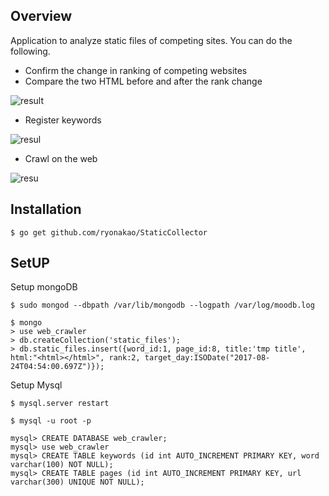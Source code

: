 ## Overview

Application to analyze static files of competing sites.
You can do the following.

- Confirm the change in ranking of competing websites
- Compare the two HTML before and after the rank change

![result](https://github.com/ryonakao/StaticCollector/blob/media_for_demo/media/demo_ver2.gif)


- Register keywords


![resul](https://github.com/ryonakao/StaticCollector/blob/media_for_demo/media/keyword_insert.png)


- Crawl on the web


![resu](https://github.com/ryonakao/StaticCollector/blob/media_for_demo/media/crawl.png)

## Installation

```
$ go get github.com/ryonakao/StaticCollector
```

## SetUP

Setup mongoDB

```
$ sudo mongod --dbpath /var/lib/mongodb --logpath /var/log/moodb.log
```

```
$ mongo
> use web_crawler
> db.createCollection('static_files');
> db.static_files.insert({word_id:1, page_id:8, title:'tmp title', html:"<html></html>", rank:2, target_day:ISODate("2017-08-24T04:54:00.697Z")});
```

Setup Mysql

```
$ mysql.server restart
```

```
$ mysql -u root -p
```

```
mysql> CREATE DATABASE web_crawler;
mysql> use web_crawler
mysql> CREATE TABLE keywords (id int AUTO_INCREMENT PRIMARY KEY, word varchar(100) NOT NULL);
mysql> CREATE TABLE pages (id int AUTO_INCREMENT PRIMARY KEY, url varchar(300) UNIQUE NOT NULL);
```


